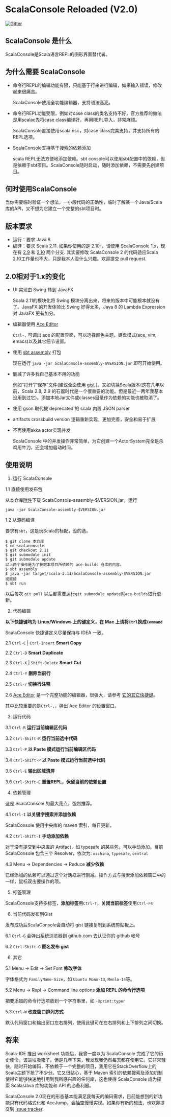 # ScalaConsole Reloaded (V2.0)

[![Gitter](https://badges.gitter.im/Join%20Chat.svg)](https://gitter.im/Centaur/scalaconsole?utm_source=badge&utm_medium=badge&utm_campaign=pr-badge&utm_content=badge)

## ScalaConsole 是什么
ScalaConsole是Scala语言REPL的图形界面替代者。

## 为什么需要 ScalaConsole
* 命令行REPL的编辑功能有限，只能基于行来进行编辑，如果输入错误，修改起来很痛苦。
    
    ScalaConsole使用全功能编辑器，支持语法高亮。
  
* 命令行REPL功能受限，例如对case class的类名支持不好，官方推荐的做法是用scalac先将case class编译好，再用REPL导入，非常麻烦。
    
    ScalaConsole直接使用scala.nsc，对case class完美支持，并支持所有的REPL选项。
  
* ScalaConsole支持基于搜索的依赖添加
    
    scala REPL无法方便地添加依赖。sbt console可以使用sbt配置中的依赖，但是依赖于sbt项目。ScalaConsole随时启动，随时添加依赖，不需要先创建项目。

## 何时使用ScalaConsole
当你需要临时验证一个想法，一小段代码的正确性，临时了解某一个Java/Scala库的API，又不想为它建立一个完整的sbt项目时。

## 版本要求
* 运行：要求 Java 8
* 编译：要求 Scala 2.11. 如果你使用的是 2.10-，请使用 ScalaConsole 1.x，现在有 [2.9](http://git.oschina.net/43284683/scalaconsole/tree/master/) 和 [2.10](http://git.oschina.net/43284683/scalaconsole/tree/2.10/) 两个分支. 其实要修改 ScalaConsole 2 的代码适应Scala 2.10工作量也不大，只是我本人没什么兴趣。欢迎提交 pull request.

## 2.0相对于1.x的变化
* UI 实现由 Swing 转到 JavaFX

  Scala 2.11的模块化将 Swing 模块分离出来，将来的版本中可能根本就没有了。JavaFX 的开发体验比 Swing 好得太多，Java 8 的 Lambda Expression 对 JavaFX 更有加分。

* 编辑器使用 [Ace Editor](https://github.com/ajaxorg/ace)

  `Ctrl-,` 可调出 ace 的配置界面，可以选择颜色主题，键盘模式(ace, vim, emacs)以及其它细节设置。

* 使用 [sbt assembly](https://github.com/sbt/sbt-assembly) 打包

  现在运行 `java -jar ScalaConsole-assembly-$VERSION.jar` 即可开始使用。
* 删减了许多我自己基本不用的功能

  例如“打开”/“保存”文件(建议全面使用 [gist](https://gist.github.com/) )。又如切换Scala版本(这在几年以前，Scala 2.8, 2.9 的石器时代是一个很重要的功能。但是最近一两年我基本没用到过它)。添加本地Jar文件或classes目录作为依赖的功能也被取消了。

* 使用 gson 取代被 deprecated 的 scala 内置 JSON parser

* artifacts crossbuild version 逻辑重新实现，更加完善，安全和易于扩展

* 不再使用akka actor实现并发

  ScalaConsole 中的并发操作非常简单，为它创建一个ActorSystem完全是杀鸡用牛刀，还会增加启动时间。

## 使用说明

1. 运行 ScalaConsole

  1.1 直接使用发布包

  从本仓库[附件](http://git.oschina.net/43284683/scalaconsole/attach_files)下载 ScalaConsole-assembly-$VERSION.jar，运行
  ```
  java -jar ScalaConsole-assembly-$VERSION.jar
  ```

  1.2 从源码编译

  要求有`sbt`，这是玩Scala的标配，没的选。

  ```
  $ git clone 本仓库
  $ cd scalaconsole
  $ git checkout 2.11
  $ git submodule init
  $ git submodule update
  以上两个操作是为了获取本项目所依赖的 ace-builds 仓库的内容。
  $ sbt assembly
  $ java -jar target/scala-2.11/ScalaConsole-assembly-$VERSION.jar
  或直接
  $ sbt run
  ```
  以后每次 `git pull` 以后都需要运行`git submodule update`对`ace-builds`进行更新。

2. 代码编辑

  **以下快捷键均为 Linux/Windows 上的键定义，在 Mac 上请将`Ctrl`换成`Command`**

  ScalaConsole 快捷键定义尽量保持与 IDEA 一致。

  2.1 `Ctrl-C` | `Ctrl-Insert` **Smart Copy**  

  2.2 `Ctrl-D` **Smart Duplicate**

  2.3 `Ctrl-X` | `Shift-Delete` **Smart Cut**

  2.4 `Ctrl-Y` **删除当前行**

  2.5 `Ctrl-/` **切换行注释**

  2.6 [Ace Editor](https://github.com/ajaxorg/ace) 是一个完整功能的编辑器，很强大，请参考 [它的其它快捷键](https://github.com/ajaxorg/ace/wiki/Default-Keyboard-Shortcuts)。

  其中比较重要的是`Ctrl-,`，弹出 Ace Editor 的设置窗口。

3. 运行代码

  3.1 `Ctrl-R` **运行当前编辑区代码**

  3.2 `Ctrl-Shift-R` **运行当前选中代码**

  3.3 `Ctrl-P` **以 Paste 模式运行当前编辑区代码**

  3.4 `Ctrl-Shift-P` **以 Paste 模式运行当前选中代码**

  3.5 `Ctrl-E` **输出区域清屏**

  3.6 `Ctrl-Shift-E` **重置REPL，保留当前的依赖设置**

4. 依赖管理

  这是 ScalaConsole 的最大亮点，强烈推荐。

  4.1 `Ctrl-I` **以关键字搜索并添加依赖**

  ScalaConsole 使用中央库的 maven 索引，每日更新。

  4.2 `Ctrl-Shift-I` **手动添加依赖**

  对于没有提交到中央库的 Artifact，如 typesafe 的某些包，可以手动添加。目前 ScalaConsole 包含三个 Resolver，依次为: `oschina`, `typesafe`, `central`

  4.3 Menu -> Dependencies -> Reduce **减少依赖**

  已经添加的依赖可以通过这个对话框进行删减。操作方式与搜索添加依赖窗口中的一样，鼠标双击要操作的项。

5. 标签管理

  ScalaConsole支持多标签，**添加标签**用`Ctrl-T`，**关闭当前标签**使用`Ctrl-F4`

6. 当前代码发布到Gist

  发布成功后ScalaConsole会自动将 gist 链接复制到系统剪贴板上。

  6.1 `Ctrl-G` 会弹出系统浏览器到 github.com 去认证你的 github 帐号

  6.2 `Ctrl-Shift-G` **匿名发布 gist**

6. 其它

  5.1 Menu -> Edit -> Set Font **修改字体**

  字体格式为 `FamilyName-Size`，如 `Ubuntu Mono-13`, `Menlo-14`等。

  5.2 Menu -> Repl -> Command line options **添加 REPL 的命令行选项**

  把要添加的命令行选项放到一个字符串里，如 `-Xprint:typer`

  5.3 `Ctrl-W` **改变窗口排列方式**

  默认代码窗口和输出窗口左右排列，使用此键可在左右排列和上下排列之间切换。

## 将来
Scala-IDE 推出 worksheet 功能后，我曾一度以为 ScalaConsole 完成了它的历史使命，该进垃圾箱了。但是几年下来，我发现我仍然每天都在使用它。它非常轻快，随时开始编码，不依赖于一个完整的项目，我用它在StackOverflow上的Scala主题下抢了不少分。它又很贴心，基于 Maven 索引的依赖搜索及添加机制使得它能够快速地引用到我所感兴趣的任何库，这也使得 ScalaConsole 成为探索 Scala/Java 库的功能和 API 的必备利器。

ScalaConsole 2.0现在的形态基本能满足我每天的编码需求，目前能想到的新功能只有代码格式化和 AceJump，会抽空慢慢实现。如果你有新的想法，也欢迎提交到 [issue tracker](http://git.oschina.net/43284683/scalaconsole/issues).
